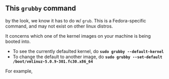 ## This `grubby` command
by the look, we know it has to do w/ `grub`. This is a Fedora-specific command, and may not exist on other linux distros.

It concerns which one of the kernel images on your machine is being booted into.
- To see the currently defaulted kernel, do **`sudo grubby --default-kernel`**
- To change the default to another image, do **`sudo grubby --set-default /boot/vmlinuz-5.0.9-301.fc30.x86_64`**

For example,
```bash

```

